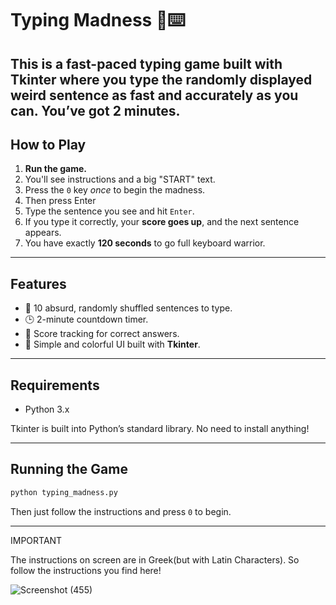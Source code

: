
# Typing Madness 🧠⌨️

This is a fast-paced **typing game** built with **Tkinter** where you type the randomly displayed weird sentence as fast and accurately as you can. You’ve got **2 minutes**. 
---

## How to Play

1. **Run the game.**
2. You'll see instructions and a big "START" text.
3. Press the `0` key *once* to begin the madness.
4. Then press Enter
5. Type the sentence you see and hit `Enter`.
6. If you type it correctly, your **score goes up**, and the next sentence appears.
7. You have exactly **120 seconds** to go full keyboard warrior.

---

## Features

* 📝 10 absurd, randomly shuffled sentences to type.
* 🕒 2-minute countdown timer.
* 🧠 Score tracking for correct answers.
* 🎨 Simple and colorful UI built with **Tkinter**.

---

## Requirements

* Python 3.x

Tkinter is built into Python’s standard library. No need to install anything!

---

## Running the Game

```bash
python typing_madness.py
```

Then just follow the instructions and press `0` to begin.

---

IMPORTANT

The instructions on screen are in Greek(but with Latin Characters). So follow the instructions you find here!


![Screenshot (455)](https://github.com/user-attachments/assets/87bcc804-8e83-4a56-a8bb-59af186514d0)




